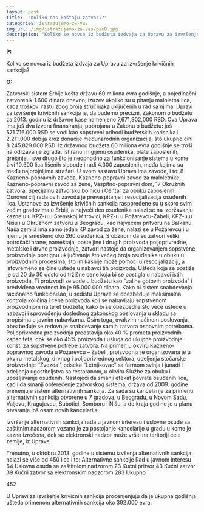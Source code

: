 ```yaml
---
layout: post
title:  "Koliko nas koštaju zatvori?"
categories: istrazujemo-za-vas
img_url: /img/istražujemo-za-vas/pic8.jpg
description: "Koliko se novca iz budžeta izdvaja za Upravu za izvršenje krivičnih sankcija?"
---
```


**P:**

Koliko se novca iz budžeta izdvaja za Upravu za izvršenje krivičnih sankcija?


**O:**

Zatvorski sistem Srbije košta državu 60 miliona evra godišnje, a pojedinačni zatvorenik  1.600 dinara dnevno, izuzev ukoliko su u pitanju maloletna lica, kada troškovi rastu zbog broja stručnjaka uključenih u rad sa njima. Upravi za izvršenje krivičnih sankcija je, da budemo precizni, Zakonom o budžetu za 2013. godinu iz državne kase namenjeno 7,671,902,000 RSD.  Ova Uprava ima još dva izvora finansiranja, pobrojana u Zakonu o budžetu: još 571.716.000 RSD se vodi kao sopstveni prihodi budžetskih korisnika i 2.211.000 dobija kroz donacije međunarodnih organizacija, što ukupno čini 8.245.829.000 RSD.
Iz državnog budžeta 60 miliona evra godišnje se troši na održavanje zgrada, ishranu i higijenu osuđenika, plate zaposlenih, grejanje, i sve drugo što je neophodno za funkcionisanje  sistema u kome živi 10.600 lica lišenih slobode i radi 4.300 zaposlenih, među kojima su među najbrojnijima stražari.
U svom sastavu Uprava ima zavode, i to: 8 Kazneno-popravnih zavoda, Kazneno-popravni zavod za maloletnike, Kazneno-popravni zavod za žene, Vaspitno-popravni dom, 17 Okružnih zatvora, Specijalnu zatvorsku bolnicu i Centar za obuku zaposlenih. Osnovni cilj rada ovih zavoda je prevaspitanje i resocijalizacija osuđenih lica. Ustanove za izvršenje krivičnih sankcija  raspoređene su u skoro svim većim gradovima u Srbiji, a najveći deo osuđenika nalazi se na izdržavanju kazne u  u KPZ-u u Sremskoj Mitrovici, KPZ-u u Požarevcu-Zabeli, KPZ-u u Nišu i u Okružnom zatvoru u Beogradu, kao najvećem pritvoru na Balkanu.  Naša zemlja ima samo jedan KP zavod za žene, nalazi se u Požarevcu i u njemu je smešteno oko 260 osuđenica.
S obzirom da su zatvori veliki potrošači hrane, nameštaja, posteljine i drugih proizvoda poljoprivredne, metalske i drvne proizvodnje, zatvori nastoje da organizovanjem sopstvene proizvodnje postignu uključivanje što većeg broja osuđenika u obuku u proizvodnim procesima, što im kasnije može pomoći u resocijalizaciji, a istovremeno se čine uštede u nabavci tih proizvoda.
Ušteda koja se postiže je od 20 do 30 odsto od tržišne cene  koja bi se postigla u nabavci istih proizvoda. Ti proizvodi se vode u budžetu kao “zalihe gotovih proizvoda” i predviđena vrednost im je 95.000.000 dinara. Kako bi sistem snabdevanja racionalno funkcionisao, u sedištu Uprave se obezbeđuje maksimalna kontrola količina i cena proizvoda koji se nabavljaju sopstvenom proizvodnjom na teret budžeta, kako bi se obezbedile što veće uštede u nabavci i sprovođenju doslednog zakonskog poslovanja u skladu sa propisima o javnim nabavkama. Osim toga, ovakvim načinom poslovanja, obezbeđuje se redovnije snabdevanje samih zatvora osnovnim potrebama.
Poljoprivredna proizvodnja predstavlja oko 40 % prometa proizvodnih kapaciteta, dok se oko 45% proizvoda i usluga od ukupne proizvodnje koristi za sopstvene potrebe zatvora.
Na primer, u okviru Kazneno-popravnog zavoda u Požarevcu – Zabeli, proizvodnja je organizovana je u okviru metalskog, drvnog i poljoprivrednog sektora, odeljenja stočarske proizvodnje ‘’Zvezda’’, odseka “Letnjikovac” sa farmom svinja i junadi i odeljenja ugostiteljstva sa restoranom, u okviru Službe za obuku i upošljavanje osuđenih.
Nastojeći da smanji efekat povrata osuđenih lica, kao i da smanji opterećenje zatvorskog sistema, država od 2009. godine primenjuje sistem alternativnih sankcija.
Za sada su kancelarije za primenu alternativnih sankcija otvorene u 7 gradova, u Beogradu, u Novom Sadu, Valjevu, Kragujevcu, Subotici, Somboru i Nišu, a do kraja godine je u planu otvaranje još osam novih kancelarija.
 
Izvršenje alternativnih sankcija rada u javnom interesu i uslovne osude sa zaštitnim nadzorom vezano je za postojanje kancelarije u gradu u kome je kazna izrečena, dok se elektronski nadzor može vršiti na teritoriji cele zemlje, iz Uprave.
 
Trenutno, u oktobru 2013. godine u sistemu izvšenja alternativnih sankcija nalazi se više od 450 lica i to:
Alternativne sankcije
Rad u javnom interesu
64
Uslovna osuda sa zaštitniom nadzorom
23
Kućni pritvor
43
Kućni zatvor
39
Kućni zatvor sa elektronskim nadzorom
283
Ukupno
 
452
 
U Upravi za izvršenje krivičnih sankcija procenjenjuju da je ukupna godišnja ušteda primenom alternativnih sankcija oko 392.000 evra.